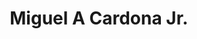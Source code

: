 ---
title: Miguel A Cardona Jr.
headshot: images/uploads/Miguel_Cardona.jpg
job: Designer, Illustrator and Assistant Professor of New Media Design
webpage: http://miggi.me/
bio: Miguel is a designer, illustrator, and creative coder. After studying both new media design and industrial design at RIT, he now specializes in designing and developing interactive projects for companies like Kodak, Nick.com, Xerox and McNeil Nutritionals. He currently teaches in the New Media Design program at RIT. In the past, he's helped to build imgix.com as the Lead Designer and co-founded Dumbwaiter design, a Rochester based interactive agency.
---